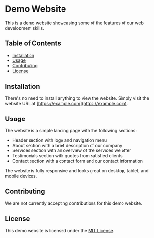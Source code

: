 # Demo Website

This is a demo website showcasing some of the features of our web development skills.

## Table of Contents

- [Installation](#installation)
- [Usage](#usage)
- [Contributing](#contributing)
- [License](#license)

## Installation

There's no need to install anything to view the website. Simply visit the website URL at [https://example.com](https://example.com).

## Usage

The website is a simple landing page with the following sections:

- Header section with logo and navigation menu
- About section with a brief description of our company
- Services section with an overview of the services we offer
- Testimonials section with quotes from satisfied clients
- Contact section with a contact form and our contact information

The website is fully responsive and looks great on desktop, tablet, and mobile devices.

## Contributing

We are not currently accepting contributions for this demo website.

## License

This demo website is licensed under the [MIT License](LICENSE).
